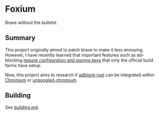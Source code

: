 # Foxium

Brave without the bullshit.

## Summary

This project originally aimed to patch brave to make it less annoying. However, I have recently learned that important features such as ad-blocking [require configuration and signing keys](https://community.brave.com/t/does-brave-allow-the-distribution-of-self-compiled-or-distro-compiled-binaries/457833/7) that only the official build farms have setup.

Now, this project aims to research if [adblock-rust](https://github.com/brave/adblock-rust) can be integrated within [Chromium](https://www.chromium.org) or [ungoogled-chromium](https://github.com/ungoogled-software/ungoogled-chromium/issues?q=is%3Aissue+is%3Aopen+sort%3Aupdated-desc).

## Building

See [building.md](./docs/building.md).
